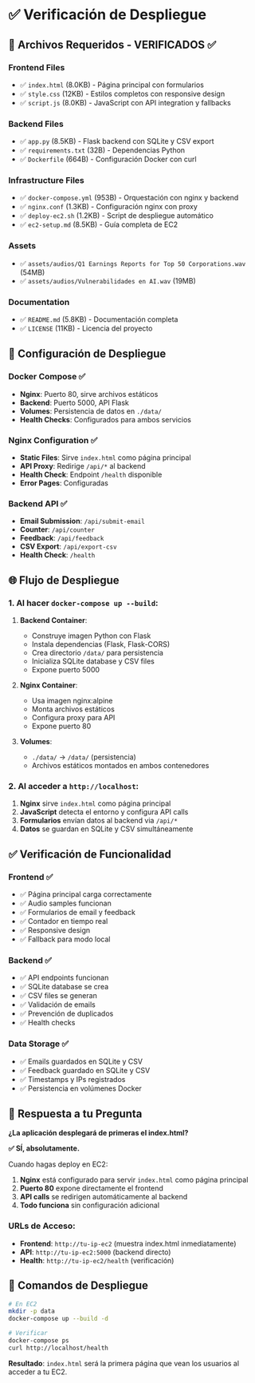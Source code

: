 # ✅ Verificación de Despliegue

## 📁 Archivos Requeridos - VERIFICADOS ✅

### Frontend Files
- ✅ `index.html` (8.0KB) - Página principal con formularios
- ✅ `style.css` (12KB) - Estilos completos con responsive design
- ✅ `script.js` (8.0KB) - JavaScript con API integration y fallbacks

### Backend Files
- ✅ `app.py` (8.5KB) - Flask backend con SQLite y CSV export
- ✅ `requirements.txt` (32B) - Dependencias Python
- ✅ `Dockerfile` (664B) - Configuración Docker con curl

### Infrastructure Files
- ✅ `docker-compose.yml` (953B) - Orquestación con nginx y backend
- ✅ `nginx.conf` (1.3KB) - Configuración nginx con proxy
- ✅ `deploy-ec2.sh` (1.2KB) - Script de despliegue automático
- ✅ `ec2-setup.md` (8.5KB) - Guía completa de EC2

### Assets
- ✅ `assets/audios/Q1 Earnings Reports for Top 50 Corporations.wav` (54MB)
- ✅ `assets/audios/Vulnerabilidades en AI.wav` (19MB)

### Documentation
- ✅ `README.md` (5.8KB) - Documentación completa
- ✅ `LICENSE` (11KB) - Licencia del proyecto

## 🚀 Configuración de Despliegue

### Docker Compose ✅
- **Nginx**: Puerto 80, sirve archivos estáticos
- **Backend**: Puerto 5000, API Flask
- **Volumes**: Persistencia de datos en `./data/`
- **Health Checks**: Configurados para ambos servicios

### Nginx Configuration ✅
- **Static Files**: Sirve `index.html` como página principal
- **API Proxy**: Redirige `/api/*` al backend
- **Health Check**: Endpoint `/health` disponible
- **Error Pages**: Configuradas

### Backend API ✅
- **Email Submission**: `/api/submit-email`
- **Counter**: `/api/counter`
- **Feedback**: `/api/feedback`
- **CSV Export**: `/api/export-csv`
- **Health Check**: `/health`

## 🌐 Flujo de Despliegue

### 1. Al hacer `docker-compose up --build`:

1. **Backend Container**:
   - Construye imagen Python con Flask
   - Instala dependencias (Flask, Flask-CORS)
   - Crea directorio `/data/` para persistencia
   - Inicializa SQLite database y CSV files
   - Expone puerto 5000

2. **Nginx Container**:
   - Usa imagen nginx:alpine
   - Monta archivos estáticos
   - Configura proxy para API
   - Expone puerto 80

3. **Volumes**:
   - `./data/` → `/data/` (persistencia)
   - Archivos estáticos montados en ambos contenedores

### 2. Al acceder a `http://localhost`:

1. **Nginx** sirve `index.html` como página principal
2. **JavaScript** detecta el entorno y configura API calls
3. **Formularios** envían datos al backend via `/api/*`
4. **Datos** se guardan en SQLite y CSV simultáneamente

## ✅ Verificación de Funcionalidad

### Frontend ✅
- ✅ Página principal carga correctamente
- ✅ Audio samples funcionan
- ✅ Formularios de email y feedback
- ✅ Contador en tiempo real
- ✅ Responsive design
- ✅ Fallback para modo local

### Backend ✅
- ✅ API endpoints funcionan
- ✅ SQLite database se crea
- ✅ CSV files se generan
- ✅ Validación de emails
- ✅ Prevención de duplicados
- ✅ Health checks

### Data Storage ✅
- ✅ Emails guardados en SQLite y CSV
- ✅ Feedback guardado en SQLite y CSV
- ✅ Timestamps y IPs registrados
- ✅ Persistencia en volúmenes Docker

## 🎯 Respuesta a tu Pregunta

**¿La aplicación desplegará de primeras el index.html?**

**✅ SÍ, absolutamente.**

Cuando hagas deploy en EC2:

1. **Nginx** está configurado para servir `index.html` como página principal
2. **Puerto 80** expone directamente el frontend
3. **API calls** se redirigen automáticamente al backend
4. **Todo funciona** sin configuración adicional

### URLs de Acceso:
- **Frontend**: `http://tu-ip-ec2` (muestra index.html inmediatamente)
- **API**: `http://tu-ip-ec2:5000` (backend directo)
- **Health**: `http://tu-ip-ec2/health` (verificación)

## 🚀 Comandos de Despliegue

```bash
# En EC2
mkdir -p data
docker-compose up --build -d

# Verificar
docker-compose ps
curl http://localhost/health
```

**Resultado**: `index.html` será la primera página que vean los usuarios al acceder a tu EC2. 